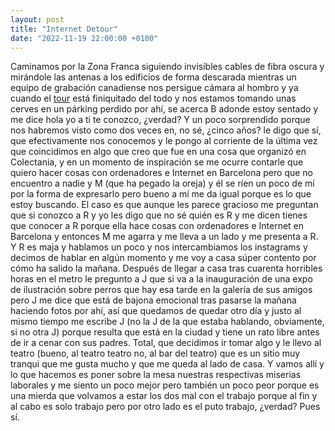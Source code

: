 ```yaml
---
layout: post
title: "Internet Detour"
date: "2022-11-19 22:00:00 +0100"
---
```


Caminamos por la Zona Franca siguiendo invisibles cables de fibra oscura y
mirándole las antenas a los edificios de forma descarada mientras un equipo de
grabación canadiense nos persigue cámara al hombro y ya cuando el
[tour](/2022/11/20/internet-tour) está finiquitado del todo y nos estamos
tomando unas cerves en un párking perdido por ahí<!-- break -->, se acerca B adonde estoy
sentado y me dice hola yo a ti te conozco, ¿verdad? Y un poco sorprendido
porque nos habremos visto como dos veces en, no sé, ¿cinco años? le digo que
sí, que efectivamente nos conocemos y le pongo al corriente de la última vez
que coincidimos en algo que creo que fue en una cosa que organizó en
Colectania, y en un momento de inspiración se me ocurre contarle que quiero
hacer cosas con
ordenadores e Internet en Barcelona pero que no encuentro a nadie y M (que ha
pegado la oreja) y él se ríen un poco de mí por la forma de expresarlo pero
bueno a mí me da igual porque es lo que estoy buscando. El caso es que aunque
les parece gracioso me preguntan que si conozco a R y yo les digo que no sé
quién es R y me dicen tienes que conocer a R porque ella hace cosas con
ordenadores e Internet en Barcelona y entonces M me agarra y me lleva a un lado
y me presenta a R. Y R es maja y hablamos un poco y nos intercambiamos los
instagrams y decimos de hablar en algún momento y me voy a casa súper contento
por cómo ha salido la mañana. Después de llegar a casa tras cuarenta horribles
horas en el metro le pregunto a J que si va a la inauguración de una expo de
ilustración sobre perros que hay esa tarde en la galería de sus amigos pero J
me dice que está de bajona emocional tras pasarse la mañana haciendo fotos por
ahí, así que quedamos de quedar otro día y justo al mismo tiempo me escribe J
(no la J de la que estaba hablando,
obviamente, si no otra J) porque resulta que está en la ciudad y tiene un rato
libre antes de ir a cenar con sus padres. Total, que decidimos ir tomar algo y
le llevo al teatro (bueno, al teatro teatro no, al bar del teatro) que es un
sitio muy tranqui que me gusta mucho y que me queda al lado de casa. Y vamos
allí y lo que hacemos es poner sobre la mesa nuestras respectivas miserias
laborales y me siento un poco mejor pero también un poco peor porque es una
mierda que volvamos a estar los dos mal con el trabajo porque al fin y al cabo es
solo trabajo pero por otro lado es el puto trabajo, ¿verdad? Pues sí.
